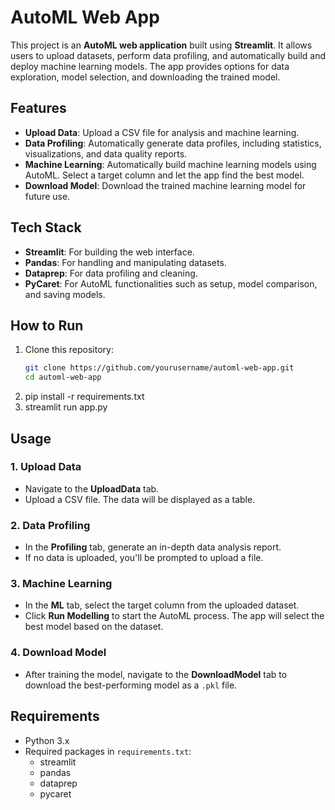 # AutoML Web App

This project is an **AutoML web application** built using **Streamlit**. It allows users to upload datasets, perform data profiling, and automatically build and deploy machine learning models. The app provides options for data exploration, model selection, and downloading the trained model.

## Features

- **Upload Data**: Upload a CSV file for analysis and machine learning.
- **Data Profiling**: Automatically generate data profiles, including statistics, visualizations, and data quality reports.
- **Machine Learning**: Automatically build machine learning models using AutoML. Select a target column and let the app find the best model.
- **Download Model**: Download the trained machine learning model for future use.

## Tech Stack

- **Streamlit**: For building the web interface.
- **Pandas**: For handling and manipulating datasets.
- **Dataprep**: For data profiling and cleaning.
- **PyCaret**: For AutoML functionalities such as setup, model comparison, and saving models.

## How to Run

1. Clone this repository:
   ```bash
   git clone https://github.com/yourusername/automl-web-app.git
   cd automl-web-app
2. pip install -r requirements.txt
3. streamlit run app.py
## Usage

### 1. Upload Data

- Navigate to the **UploadData** tab.
- Upload a CSV file. The data will be displayed as a table.

### 2. Data Profiling

- In the **Profiling** tab, generate an in-depth data analysis report.
- If no data is uploaded, you'll be prompted to upload a file.

### 3. Machine Learning

- In the **ML** tab, select the target column from the uploaded dataset.
- Click **Run Modelling** to start the AutoML process. The app will select the best model based on the dataset.

### 4. Download Model

- After training the model, navigate to the **DownloadModel** tab to download the best-performing model as a `.pkl` file.

## Requirements

- Python 3.x
- Required packages in `requirements.txt`:
  - streamlit
  - pandas
  - dataprep
  - pycaret
